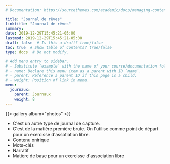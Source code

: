 ```yaml
---
# Documentation: https://sourcethemes.com/academic/docs/managing-content/

title: "Journal de rêves"
linktitle: "Journal de rêves"
summary:
date: 2019-12-29T15:45:21-05:00
lastmod: 2019-12-29T15:45:21-05:00
draft: false  # Is this a draft? true/false
toc: true  # Show table of contents? true/false
type: docs  # Do not modify.

# Add menu entry to sidebar.
# - Substitute `example` with the name of your course/documentation folder.
# - name: Declare this menu item as a parent with ID `name`.
# - parent: Reference a parent ID if this page is a child.
# - weight: Position of link in menu.
menu:
  journaux:
    parent: Journaux
    weight: 8
---
```


{{< gallery album="photos" >}}

* C'est un autre type de journal de capture.
* C'est de la matière première brute.
  On l'utilise comme point de départ pour un exercisse d'assotiation libre.
* Contenu onirique
* Mots-clés
* Narratif
* Matière de base pour un exercisse d'association libre
